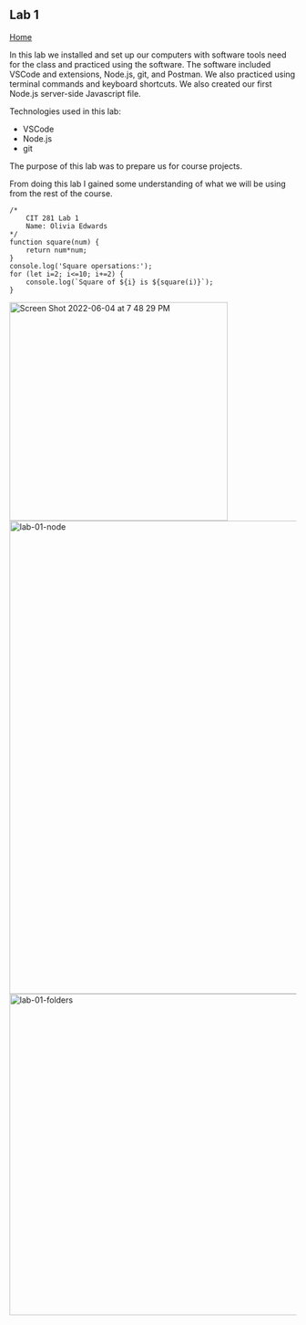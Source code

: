 ## Lab 1

[Home](https://liv-edi.github.io/cit281/)

In this lab we installed and set up our computers with software tools need for the class and practiced using the software. The software included VSCode and extensions, Node.js, git, and Postman. We also practiced using terminal commands and keyboard shortcuts. We also created our first Node.js server-side Javascript file.

Technologies used in this lab:
- VSCode
- Node.js
- git

The purpose of this lab was to prepare us for course projects.

From doing this lab I gained some understanding of what we will be using from the rest of the course.

```
/*
    CIT 281 Lab 1
    Name: Olivia Edwards
*/
function square(num) {
    return num*num;
}
console.log('Square opersations:');
for (let i=2; i<=10; i+=2) {
    console.log(`Square of ${i} is ${square(i)}`);
}
```

<img width="383" alt="Screen Shot 2022-06-04 at 7 48 29 PM" src="https://user-images.githubusercontent.com/105889862/172033570-ea97a5a3-51b6-4cba-8218-bb1813fe373c.png">

<img width="829" alt="lab-01-node" src="https://user-images.githubusercontent.com/105889862/172033582-f0eb7774-1e35-44ac-8118-f7fcc4882dd5.png">

<img width="563" alt="lab-01-folders" src="https://user-images.githubusercontent.com/105889862/172033589-ce625a95-7d70-4c35-b825-121765675512.png">
